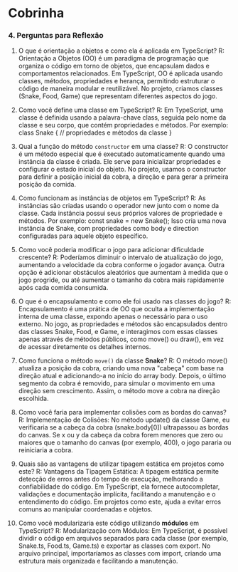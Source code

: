 # Cobrinha
 ### 4. Perguntas para Reflexão

1. O que é orientação a objetos e como ela é aplicada em TypeScript?
R: Orientação a Objetos (OO) é um paradigma de programação que organiza o código em torno de objetos, que encapsulam dados e comportamentos relacionados. Em TypeScript, OO é aplicada usando classes, métodos, propriedades e herança, permitindo estruturar o código de maneira modular e reutilizável. No projeto, criamos classes (Snake, Food, Game) que representam diferentes aspectos do jogo.

2. Como você define uma classe em TypeScript?
R: Em TypeScript, uma classe é definida usando a palavra-chave class, seguida pelo nome da classe e seu corpo, que contém propriedades e métodos. Por exemplo:
class Snake {
    // propriedades e métodos da classe
}

3. Qual a função do método `constructor` em uma classe?
R: O constructor é um método especial que é executado automaticamente quando uma instância da classe é criada. Ele serve para inicializar propriedades e configurar o estado inicial do objeto. No projeto, usamos o constructor para definir a posição inicial da cobra, a direção e para gerar a primeira posição da comida.

4. Como funcionam as instâncias de objetos em TypeScript?
R: As instâncias são criadas usando o operador new junto com o nome da classe. Cada instância possui seus próprios valores de propriedade e métodos. Por exemplo:
const snake = new Snake();
Isso cria uma nova instância de Snake, com propriedades como body e direction configuradas para aquele objeto específico.

5. Como você poderia modificar o jogo para adicionar dificuldade crescente?
R: Poderíamos diminuir o intervalo de atualização do jogo, aumentando a velocidade da cobra conforme o jogador avança. Outra opção é adicionar obstáculos aleatórios que aumentam à medida que o jogo progride, ou até aumentar o tamanho da cobra mais rapidamente após cada comida consumida.

6. O que é o encapsulamento e como ele foi usado nas classes do jogo?
R: Encapsulamento é uma prática de OO que oculta a implementação interna de uma classe, expondo apenas o necessário para o uso externo. No jogo, as propriedades e métodos são encapsulados dentro das classes Snake, Food, e Game, e interagimos com essas classes apenas através de métodos públicos, como move() ou draw(), em vez de acessar diretamente os detalhes internos.

7. Como funciona o método `move()` da classe **Snake**?
R: O método move() atualiza a posição da cobra, criando uma nova "cabeça" com base na direção atual e adicionando-a no início do array body. Depois, o último segmento da cobra é removido, para simular o movimento em uma direção sem crescimento. Assim, o método move a cobra na direção escolhida.

8. Como você faria para implementar colisões com as bordas do canvas?
R: Implementação de Colisões: No método update() da classe Game, eu verificaria se a cabeça da cobra (snake.body[0]) ultrapassou as bordas do canvas. Se x ou y da cabeça da cobra forem menores que zero ou maiores que o tamanho do canvas (por exemplo, 400), o jogo pararia ou reiniciaria a cobra.

9. Quais são as vantagens de utilizar tipagem estática em projetos como este?
R: Vantagens da Tipagem Estática: A tipagem estática permite detecção de erros antes do tempo de execução, melhorando a confiabilidade do código. Em TypeScript, ela fornece autocompletar, validações e documentação implícita, facilitando a manutenção e o entendimento do código. Em projetos como este, ajuda a evitar erros comuns ao manipular coordenadas e objetos.

10. Como você modularizaria este código utilizando **módulos** em TypeScript?
R: Modularização com Módulos: Em TypeScript, é possível dividir o código em arquivos separados para cada classe (por exemplo, Snake.ts, Food.ts, Game.ts) e exportar as classes com export. No arquivo principal, importaríamos as classes com import, criando uma estrutura mais organizada e facilitando a manutenção.
